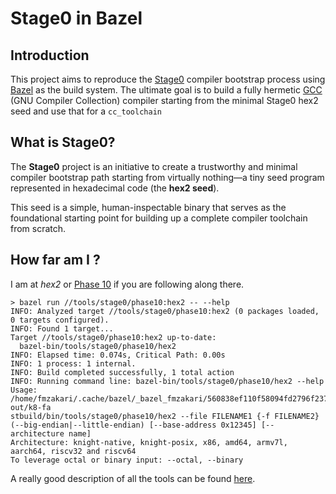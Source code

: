 # Stage0 in Bazel

## Introduction

This project aims to reproduce the [Stage0](https://github.com/oriansj/stage0) compiler bootstrap process using [Bazel](https://bazel.build/) as the build system. The ultimate goal is to build a fully hermetic [GCC](https://gcc.gnu.org/) (GNU Compiler Collection) compiler starting from the minimal Stage0 hex2 seed and use that for a `cc_toolchain`

## What is Stage0?

The **Stage0** project is an initiative to create a trustworthy and minimal compiler bootstrap path starting from virtually nothing—a tiny seed program represented in hexadecimal code (the **hex2 seed**).

This seed is a simple, human-inspectable binary that serves as the foundational starting point for building up a complete compiler toolchain from scratch.

## How far am I ?

I am at _hex2_ or [Phase 10](https://github.com/oriansj/stage0-posix-x86/blob/master/mescc-tools-mini-kaem.kaem#L205) if you are following along there.

```console
> bazel run //tools/stage0/phase10:hex2 -- --help
INFO: Analyzed target //tools/stage0/phase10:hex2 (0 packages loaded, 0 targets configured).
INFO: Found 1 target...
Target //tools/stage0/phase10:hex2 up-to-date:
  bazel-bin/tools/stage0/phase10/hex2
INFO: Elapsed time: 0.074s, Critical Path: 0.00s
INFO: 1 process: 1 internal.
INFO: Build completed successfully, 1 total action
INFO: Running command line: bazel-bin/tools/stage0/phase10/hex2 --help
Usage: /home/fmzakari/.cache/bazel/_bazel_fmzakari/560838ef110f58094fd2796f2375f63a/execroot/__main__/bazel-out/k8-fa
stbuild/bin/tools/stage0/phase10/hex2 --file FILENAME1 {-f FILENAME2} (--big-endian|--little-endian) [--base-address 0x12345] [--architecture name]
Architecture: knight-native, knight-posix, x86, amd64, armv7l, aarch64, riscv32 and riscv64
To leverage octal or binary input: --octal, --binary
```

A really good description of all the tools can be found [here](https://github.com/fosslinux/live-bootstrap/blob/1f272f90504871ed5b39af4ae2c7c9aed8a56dbb/parts.rst).